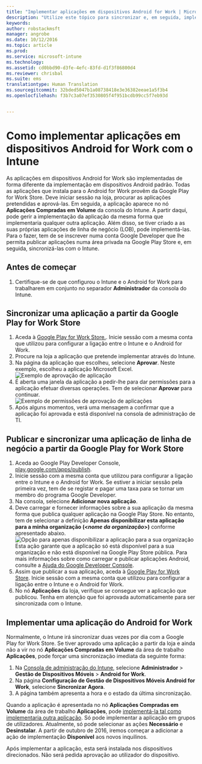 ```yaml
---
title: "Implementar aplicações em dispositivos Android for Work | Microsoft Intune"
description: "Utilize este tópico para sincronizar e, em seguida, implementar aplicações em dispositivos Android for Work a partir da Google Play for Work Store."
keywords: 
author: robstackmsft
manager: angrobe
ms.date: 10/12/2016
ms.topic: article
ms.prod: 
ms.service: microsoft-intune
ms.technology: 
ms.assetid: cd0bbd90-d3fe-4efc-83fd-d1f3f86800d4
ms.reviewer: chrisbal
ms.suite: ems
translationtype: Human Translation
ms.sourcegitcommit: 32bded5047b1a08738418e3e36382eeae1a5f3b4
ms.openlocfilehash: f3b7c3a07ef3530805f4f951bcdb99cc5f7eb93d


---
```


# Como implementar aplicações em dispositivos Android for Work com o Intune

As aplicações em dispositivos Android for Work são implementadas de forma diferente da implementação em dispositivos Android padrão. Todas as aplicações que instala para o Android for Work provêm da Google Play for Work Store. Deve iniciar sessão na loja, procurar as aplicações pretendidas e aprová-las.
Em seguida, a aplicação aparece no nó **Aplicações Compradas em Volume** da consola do Intune. A partir daqui, pode gerir a implementação da aplicação da mesma forma que implementaria qualquer outra aplicação.
Além disso, se tiver criado a as suas próprias aplicações de linha de negócio (LOB), pode implementá-las. Para o fazer, tem de se inscrever numa conta Google Developer que lhe permita publicar aplicações numa área privada na Google Play Store e, em seguida, sincronizá-las com o Intune.

## Antes de começar

1. Certifique-se de que configurou o Intune e o Android for Work para trabalharem em conjunto no separador **Administrador** da consola do Intune.

## Sincronizar uma aplicação a partir da Google Play for Work Store


1. Aceda à [Google Play for Work Store.](https://play.google.com/work). Inicie sessão com a mesma conta que utilizou para configurar a ligação entre o Intune e o Android for Work.
2. Procure na loja a aplicação que pretende implementar através do Intune.
3. Na página da aplicação que escolheu, selecione **Aprovar**. Neste exemplo, escolheu a aplicação Microsoft Excel.<br>
  ![Exemplo de aprovação de aplicação](/intune/deploy-use/media/approve.png)
4. É aberta uma janela da aplicação a pedir-lhe para dar permissões para a aplicação efetuar diversas operações. Tem de selecionar **Aprovar** para continuar.<br>
  ![Exemplo de permissões de aprovação de aplicações](/intune/deploy-use/media/approve-app-permissions.png)
5. Após alguns momentos, verá uma mensagem a confirmar que a aplicação foi aprovada e está disponível na consola de administração de TI. 

## Publicar e sincronizar uma aplicação de linha de negócio a partir da Google Play for Work Store 

1. Aceda ao Google Play Developer Console, [play.google.com/apps/publish](play.google.com/apps/publish).
2. Inicie sessão com a mesma conta que utilizou para configurar a ligação entre o Intune e o Android for Work. Se estiver a iniciar sessão pela primeira vez, tem de se registar e pagar uma taxa para se tornar um membro do programa Google Developer.
3. Na consola, selecione **Adicionar nova aplicação**.
4. Deve carregar e fornecer informações sobre a sua aplicação da mesma forma que publica qualquer aplicação na Google Play Store. No entanto, tem de selecionar a definição **Apenas disponibilizar esta aplicação para a minha organização (<*nome da organização*>)** conforme apresentado abaixo.<br>
  ![Opção para apenas disponibilizar a aplicação para a sua organização](/intune/deploy-use/media/restrict.png)<br>
Esta ação garante que a aplicação só está disponível para a sua organização e não está disponível na Google Play Store pública.
Para mais informações sobre como carregar e publicar aplicações Android, consulte a [Ajuda do Google Developer Console](https://support.google.com/googleplay/android-developer/answer/113469).
5. Assim que publicar a sua aplicação, aceda à [Google Play for Work Store](https://play.google.com/work). Inicie sessão com a mesma conta que utilizou para configurar a ligação entre o Intune e o Android for Work. 
6. No nó **Aplicações** da loja, verifique se consegue ver a aplicação que publicou. Tenha em atenção que foi aprovada automaticamente para ser sincronizada com o Intune.

## Implementar uma aplicação do Android for Work

Normalmente, o Intune irá sincronizar duas vezes por dia com a Google Play for Work Store. Se tiver aprovado uma aplicação a partir da loja e ainda não a vir no nó **Aplicações Compradas em Volume** da área de trabalho **Aplicações**, pode forçar uma sincronização imediata da seguinte forma:

1. Na [Consola de administração do Intune](https://manage.microsoft.com), selecione **Administrador** > **Gestão de Dispositivos Móveis** > **Android for Work**.
2. Na página **Configuração de Gestão de Dispositivos Móveis Android for Work**, selecione **Sincronizar Agora**.
3. A página também apresenta a hora e o estado da última sincronização.

Quando a aplicação é apresentada no nó **Aplicações Compradas em Volume** da área de trabalho **Aplicações**, pode [implementá-la tal como implementaria outra aplicação](deploy-apps-in-microsoft-intune.md). Só pode implementar a aplicação em grupos de utilizadores. Atualmente, só pode selecionar as ações **Necessário** e **Desinstalar**. A partir de outubro de 2016, iremos começar a adicionar a ação de implementação **Disponível** aos novos inquilinos. 

Após implementar a aplicação, esta será instalada nos dispositivos direcionados. Não será pedida aprovação ao utilizador do dispositivo.



<!--HONumber=Oct16_HO2-->


